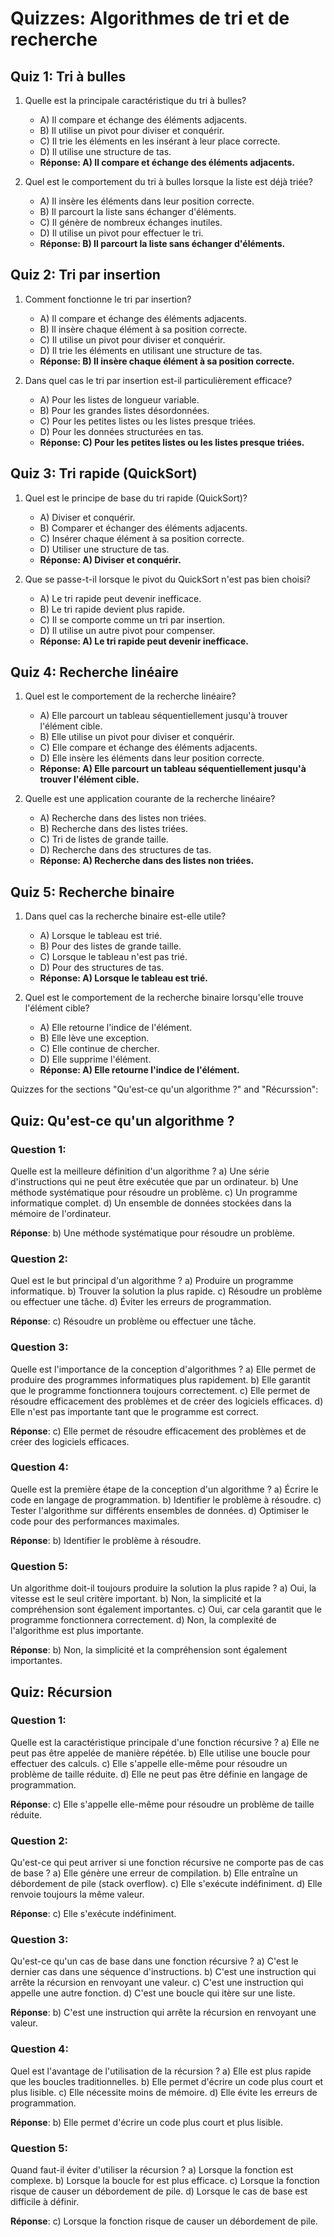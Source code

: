 # Quizzes: Algorithmes de tri et de recherche

## Quiz 1: Tri à bulles
1. Quelle est la principale caractéristique du tri à bulles?
   - A) Il compare et échange des éléments adjacents.
   - B) Il utilise un pivot pour diviser et conquérir.
   - C) Il trie les éléments en les insérant à leur place correcte.
   - D) Il utilise une structure de tas.
   - **Réponse: A) Il compare et échange des éléments adjacents.**

2. Quel est le comportement du tri à bulles lorsque la liste est déjà triée?
   - A) Il insère les éléments dans leur position correcte.
   - B) Il parcourt la liste sans échanger d'éléments.
   - C) Il génère de nombreux échanges inutiles.
   - D) Il utilise un pivot pour effectuer le tri.
   - **Réponse: B) Il parcourt la liste sans échanger d'éléments.**

## Quiz 2: Tri par insertion
1. Comment fonctionne le tri par insertion?
   - A) Il compare et échange des éléments adjacents.
   - B) Il insère chaque élément à sa position correcte.
   - C) Il utilise un pivot pour diviser et conquérir.
   - D) Il trie les éléments en utilisant une structure de tas.
   - **Réponse: B) Il insère chaque élément à sa position correcte.**

2. Dans quel cas le tri par insertion est-il particulièrement efficace?
   - A) Pour les listes de longueur variable.
   - B) Pour les grandes listes désordonnées.
   - C) Pour les petites listes ou les listes presque triées.
   - D) Pour les données structurées en tas.
   - **Réponse: C) Pour les petites listes ou les listes presque triées.**

## Quiz 3: Tri rapide (QuickSort)
1. Quel est le principe de base du tri rapide (QuickSort)?
   - A) Diviser et conquérir.
   - B) Comparer et échanger des éléments adjacents.
   - C) Insérer chaque élément à sa position correcte.
   - D) Utiliser une structure de tas.
   - **Réponse: A) Diviser et conquérir.**

2. Que se passe-t-il lorsque le pivot du QuickSort n'est pas bien choisi?
   - A) Le tri rapide peut devenir inefficace.
   - B) Le tri rapide devient plus rapide.
   - C) Il se comporte comme un tri par insertion.
   - D) Il utilise un autre pivot pour compenser.
   - **Réponse: A) Le tri rapide peut devenir inefficace.**

## Quiz 4: Recherche linéaire
1. Quel est le comportement de la recherche linéaire?
   - A) Elle parcourt un tableau séquentiellement jusqu'à trouver l'élément cible.
   - B) Elle utilise un pivot pour diviser et conquérir.
   - C) Elle compare et échange des éléments adjacents.
   - D) Elle insère les éléments dans leur position correcte.
   - **Réponse: A) Elle parcourt un tableau séquentiellement jusqu'à trouver l'élément cible.**

2. Quelle est une application courante de la recherche linéaire?
   - A) Recherche dans des listes non triées.
   - B) Recherche dans des listes triées.
   - C) Tri de listes de grande taille.
   - D) Recherche dans des structures de tas.
   - **Réponse: A) Recherche dans des listes non triées.**

## Quiz 5: Recherche binaire
1. Dans quel cas la recherche binaire est-elle utile?
   - A) Lorsque le tableau est trié.
   - B) Pour des listes de grande taille.
   - C) Lorsque le tableau n'est pas trié.
   - D) Pour des structures de tas.
   - **Réponse: A) Lorsque le tableau est trié.**

2. Quel est le comportement de la recherche binaire lorsqu'elle trouve l'élément cible?
   - A) Elle retourne l'indice de l'élément.
   - B) Elle lève une exception.
   - C) Elle continue de chercher.
   - D) Elle supprime l'élément.
   - **Réponse: A) Elle retourne l'indice de l'élément.**
   
   
Quizzes for the sections "Qu'est-ce qu'un algorithme ?" and "Récurssion":

## Quiz: Qu'est-ce qu'un algorithme ?

### Question 1:
Quelle est la meilleure définition d'un algorithme ?
a) Une série d'instructions qui ne peut être exécutée que par un ordinateur.
b) Une méthode systématique pour résoudre un problème.
c) Un programme informatique complet.
d) Un ensemble de données stockées dans la mémoire de l'ordinateur.

**Réponse**: b) Une méthode systématique pour résoudre un problème.

### Question 2:
Quel est le but principal d'un algorithme ?
a) Produire un programme informatique.
b) Trouver la solution la plus rapide.
c) Résoudre un problème ou effectuer une tâche.
d) Éviter les erreurs de programmation.

**Réponse**: c) Résoudre un problème ou effectuer une tâche.

### Question 3:
Quelle est l'importance de la conception d'algorithmes ?
a) Elle permet de produire des programmes informatiques plus rapidement.
b) Elle garantit que le programme fonctionnera toujours correctement.
c) Elle permet de résoudre efficacement des problèmes et de créer des logiciels efficaces.
d) Elle n'est pas importante tant que le programme est correct.

**Réponse**: c) Elle permet de résoudre efficacement des problèmes et de créer des logiciels efficaces.

### Question 4:
Quelle est la première étape de la conception d'un algorithme ?
a) Écrire le code en langage de programmation.
b) Identifier le problème à résoudre.
c) Tester l'algorithme sur différents ensembles de données.
d) Optimiser le code pour des performances maximales.

**Réponse**: b) Identifier le problème à résoudre.

### Question 5:
Un algorithme doit-il toujours produire la solution la plus rapide ?
a) Oui, la vitesse est le seul critère important.
b) Non, la simplicité et la compréhension sont également importantes.
c) Oui, car cela garantit que le programme fonctionnera correctement.
d) Non, la complexité de l'algorithme est plus importante.

**Réponse**: b) Non, la simplicité et la compréhension sont également importantes.



## Quiz: Récursion

### Question 1:
Quelle est la caractéristique principale d'une fonction récursive ?
a) Elle ne peut pas être appelée de manière répétée.
b) Elle utilise une boucle pour effectuer des calculs.
c) Elle s'appelle elle-même pour résoudre un problème de taille réduite.
d) Elle ne peut pas être définie en langage de programmation.

**Réponse**: c) Elle s'appelle elle-même pour résoudre un problème de taille réduite.

### Question 2:
Qu'est-ce qui peut arriver si une fonction récursive ne comporte pas de cas de base ?
a) Elle génère une erreur de compilation.
b) Elle entraîne un débordement de pile (stack overflow).
c) Elle s'exécute indéfiniment.
d) Elle renvoie toujours la même valeur.

**Réponse**: c) Elle s'exécute indéfiniment.

### Question 3:
Qu'est-ce qu'un cas de base dans une fonction récursive ?
a) C'est le dernier cas dans une séquence d'instructions.
b) C'est une instruction qui arrête la récursion en renvoyant une valeur.
c) C'est une instruction qui appelle une autre fonction.
d) C'est une boucle qui itère sur une liste.

**Réponse**: b) C'est une instruction qui arrête la récursion en renvoyant une valeur.

### Question 4:
Quel est l'avantage de l'utilisation de la récursion ?
a) Elle est plus rapide que les boucles traditionnelles.
b) Elle permet d'écrire un code plus court et plus lisible.
c) Elle nécessite moins de mémoire.
d) Elle évite les erreurs de programmation.

**Réponse**: b) Elle permet d'écrire un code plus court et plus lisible.

### Question 5:
Quand faut-il éviter d'utiliser la récursion ?
a) Lorsque la fonction est complexe.
b) Lorsque la boucle for est plus efficace.
c) Lorsque la fonction risque de causer un débordement de pile.
d) Lorsque le cas de base est difficile à définir.

**Réponse**: c) Lorsque la fonction risque de causer un débordement de pile.



